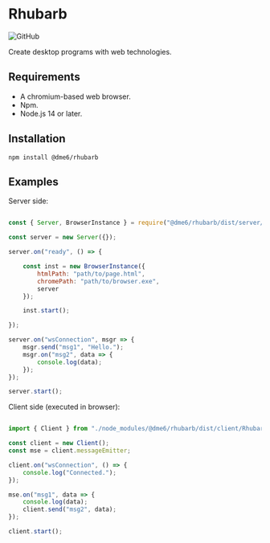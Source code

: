 # Rhubarb

![GitHub](https://img.shields.io/github/license/dme6/rhubarb?style=plastic)

Create desktop programs with web technologies.

## Requirements

- A chromium-based web browser.
- Npm.
- Node.js 14 or later.

## Installation

```
npm install @dme6/rhubarb
```

## Examples
Server side:
```js

const { Server, BrowserInstance } = require("@dme6/rhubarb/dist/server/Rhubarb");

const server = new Server({});

server.on("ready", () => {

    const inst = new BrowserInstance({
        htmlPath: "path/to/page.html",
        chromePath: "path/to/browser.exe",
        server
    });

    inst.start();

});

server.on("wsConnection", msgr => {
    msgr.send("msg1", "Hello.");
    msgr.on("msg2", data => {
        console.log(data);
    });
});

server.start();

```

Client side (executed in browser):

```js

import { Client } from "./node_modules/@dme6/rhubarb/dist/client/Rhubarb.js";

const client = new Client();
const mse = client.messageEmitter;

client.on("wsConnection", () => {
    console.log("Connected.");
});

mse.on("msg1", data => {
    console.log(data);
    client.send("msg2", data);
});

client.start();

```